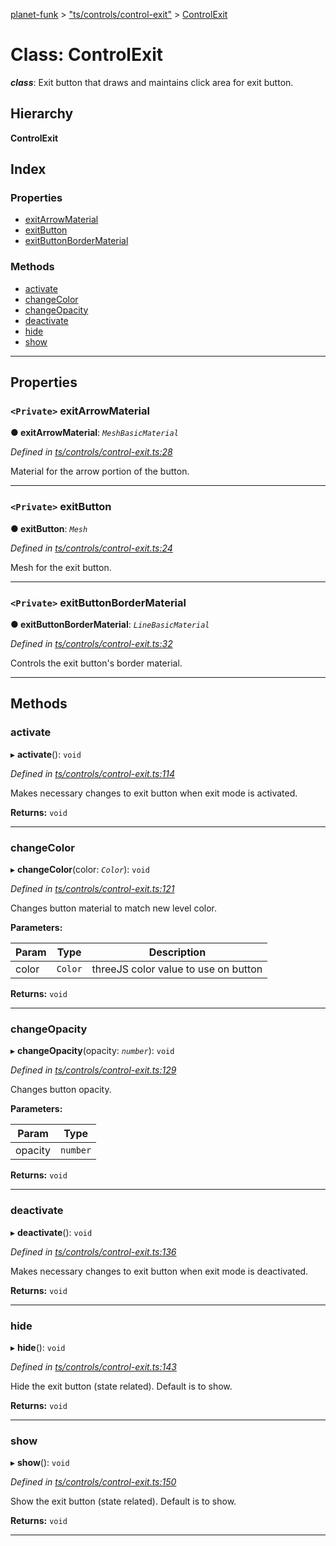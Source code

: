 [planet-funk](../README.md) > ["ts/controls/control-exit"](../modules/_ts_controls_control_exit_.md) > [ControlExit](../classes/_ts_controls_control_exit_.controlexit.md)

# Class: ControlExit

*__class__*: Exit button that draws and maintains click area for exit button.

## Hierarchy

**ControlExit**

## Index

### Properties

* [exitArrowMaterial](_ts_controls_control_exit_.controlexit.md#exitarrowmaterial)
* [exitButton](_ts_controls_control_exit_.controlexit.md#exitbutton)
* [exitButtonBorderMaterial](_ts_controls_control_exit_.controlexit.md#exitbuttonbordermaterial)

### Methods

* [activate](_ts_controls_control_exit_.controlexit.md#activate)
* [changeColor](_ts_controls_control_exit_.controlexit.md#changecolor)
* [changeOpacity](_ts_controls_control_exit_.controlexit.md#changeopacity)
* [deactivate](_ts_controls_control_exit_.controlexit.md#deactivate)
* [hide](_ts_controls_control_exit_.controlexit.md#hide)
* [show](_ts_controls_control_exit_.controlexit.md#show)

---

## Properties

<a id="exitarrowmaterial"></a>

### `<Private>` exitArrowMaterial

**● exitArrowMaterial**: *`MeshBasicMaterial`*

*Defined in [ts/controls/control-exit.ts:28](https://github.com/WilliamRADFunk/planet-funk/blob/ec9c023/src/ts/controls/control-exit.ts#L28)*

Material for the arrow portion of the button.

___
<a id="exitbutton"></a>

### `<Private>` exitButton

**● exitButton**: *`Mesh`*

*Defined in [ts/controls/control-exit.ts:24](https://github.com/WilliamRADFunk/planet-funk/blob/ec9c023/src/ts/controls/control-exit.ts#L24)*

Mesh for the exit button.

___
<a id="exitbuttonbordermaterial"></a>

### `<Private>` exitButtonBorderMaterial

**● exitButtonBorderMaterial**: *`LineBasicMaterial`*

*Defined in [ts/controls/control-exit.ts:32](https://github.com/WilliamRADFunk/planet-funk/blob/ec9c023/src/ts/controls/control-exit.ts#L32)*

Controls the exit button's border material.

___

## Methods

<a id="activate"></a>

###  activate

▸ **activate**(): `void`

*Defined in [ts/controls/control-exit.ts:114](https://github.com/WilliamRADFunk/planet-funk/blob/ec9c023/src/ts/controls/control-exit.ts#L114)*

Makes necessary changes to exit button when exit mode is activated.

**Returns:** `void`

___
<a id="changecolor"></a>

###  changeColor

▸ **changeColor**(color: *`Color`*): `void`

*Defined in [ts/controls/control-exit.ts:121](https://github.com/WilliamRADFunk/planet-funk/blob/ec9c023/src/ts/controls/control-exit.ts#L121)*

Changes button material to match new level color.

**Parameters:**

| Param | Type | Description |
| ------ | ------ | ------ |
| color | `Color` |  threeJS color value to use on button |

**Returns:** `void`

___
<a id="changeopacity"></a>

###  changeOpacity

▸ **changeOpacity**(opacity: *`number`*): `void`

*Defined in [ts/controls/control-exit.ts:129](https://github.com/WilliamRADFunk/planet-funk/blob/ec9c023/src/ts/controls/control-exit.ts#L129)*

Changes button opacity.

**Parameters:**

| Param | Type |
| ------ | ------ |
| opacity | `number` |

**Returns:** `void`

___
<a id="deactivate"></a>

###  deactivate

▸ **deactivate**(): `void`

*Defined in [ts/controls/control-exit.ts:136](https://github.com/WilliamRADFunk/planet-funk/blob/ec9c023/src/ts/controls/control-exit.ts#L136)*

Makes necessary changes to exit button when exit mode is deactivated.

**Returns:** `void`

___
<a id="hide"></a>

###  hide

▸ **hide**(): `void`

*Defined in [ts/controls/control-exit.ts:143](https://github.com/WilliamRADFunk/planet-funk/blob/ec9c023/src/ts/controls/control-exit.ts#L143)*

Hide the exit button (state related). Default is to show.

**Returns:** `void`

___
<a id="show"></a>

###  show

▸ **show**(): `void`

*Defined in [ts/controls/control-exit.ts:150](https://github.com/WilliamRADFunk/planet-funk/blob/ec9c023/src/ts/controls/control-exit.ts#L150)*

Show the exit button (state related). Default is to show.

**Returns:** `void`

___

